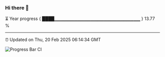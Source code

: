 ### Hi there 👋

⏳ Year progress { ████▁▁▁▁▁▁▁▁▁▁▁▁▁▁▁▁▁▁▁▁▁▁▁▁▁▁ } 13.77 %

---

⏰ Updated on Thu, 20 Feb 2025 06:14:34 GMT

![Progress Bar CI](https://github.com/Shyam-Makwana/GitHub-Actions-Demo/workflows/Progress%20Bar%20CI/badge.svg)
